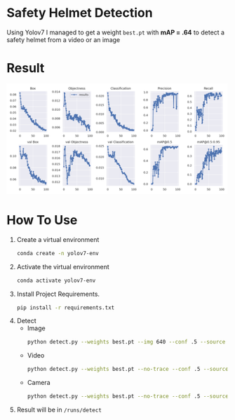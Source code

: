 # Safety Helmet Detection
Using Yolov7 I managed to get a weight `best.pt` with **mAP = .64** to detect a safety helmet from a video or an image

# Result
![result](results.png)

# How To Use
1. Create a virtual environment
   ```bash
   conda create -n yolov7-env
   ```
2. Activate the virtual environment
   ```bash
   conda activate yolov7-env
   ```
3. Install Project Requirements.
   ```bash
   pip install -r requirements.txt
   ```
4. Detect
   - Image
     ```bash
     python detect.py --weights best.pt --img 640 --conf .5 --source "ImagePath.jpg"
     ```
   - Video
     ```bash
     python detect.py --weights best.pt --no-trace --conf .5 --source "videoPath.mp4"
     ```
   - Camera
      ```bash
     python detect.py --weights best.pt --no-trace --conf .5 --source 0
     ```
6. Result will be in `/runs/detect`
